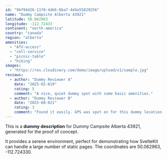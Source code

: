 ```yaml
---
id: "9bf94d26-11f0-4db6-8ba7-4d4a55829256"
name: "Dummy Campsite Alberta 43921"
latitude: 50.062963
longitude: -112.72433
continent: "north-america"
country: "canada"
region: "alberta"
amenities:
  - "ATV-access"
  - "cell-service"
  - "picnic-table"
  - "hiking"
images:
  - "https://res.cloudinary.com/demo/image/upload/v1/sample.jpg"
reviews:
  - author: "Dummy Reviewer A"
    date: "2025-02-019"
    rating: 5
    comment: "A nice, quiet dummy spot with some basic amenities."
  - author: "Dummy Reviewer B"
    date: "2025-08-021"
    rating: 3
    comment: "Found it easily. GPS was spot on for this dummy location."
---
```


This is a **dummy description** for Dummy Campsite Alberta 43921, generated for the proof of concept.

It provides a serene environment, perfect for demonstrating how SvelteKit can handle a large number of static pages. The coordinates are 50.062963, -112.724330.
